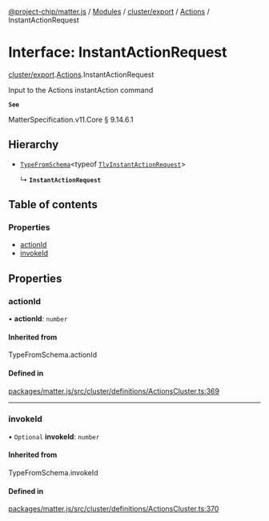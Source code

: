 [@project-chip/matter.js](../README.md) / [Modules](../modules.md) / [cluster/export](../modules/cluster_export.md) / [Actions](../modules/cluster_export.Actions.md) / InstantActionRequest

# Interface: InstantActionRequest

[cluster/export](../modules/cluster_export.md).[Actions](../modules/cluster_export.Actions.md).InstantActionRequest

Input to the Actions instantAction command

**`See`**

MatterSpecification.v11.Core § 9.14.6.1

## Hierarchy

- [`TypeFromSchema`](../modules/tlv_export.md#typefromschema)\<typeof [`TlvInstantActionRequest`](../modules/cluster_export.Actions.md#tlvinstantactionrequest)\>

  ↳ **`InstantActionRequest`**

## Table of contents

### Properties

- [actionId](cluster_export.Actions.InstantActionRequest.md#actionid)
- [invokeId](cluster_export.Actions.InstantActionRequest.md#invokeid)

## Properties

### actionId

• **actionId**: `number`

#### Inherited from

TypeFromSchema.actionId

#### Defined in

[packages/matter.js/src/cluster/definitions/ActionsCluster.ts:369](https://github.com/project-chip/matter.js/blob/5f71eedebdb9fa54338bde320c311bb359b7455d/packages/matter.js/src/cluster/definitions/ActionsCluster.ts#L369)

___

### invokeId

• `Optional` **invokeId**: `number`

#### Inherited from

TypeFromSchema.invokeId

#### Defined in

[packages/matter.js/src/cluster/definitions/ActionsCluster.ts:370](https://github.com/project-chip/matter.js/blob/5f71eedebdb9fa54338bde320c311bb359b7455d/packages/matter.js/src/cluster/definitions/ActionsCluster.ts#L370)
